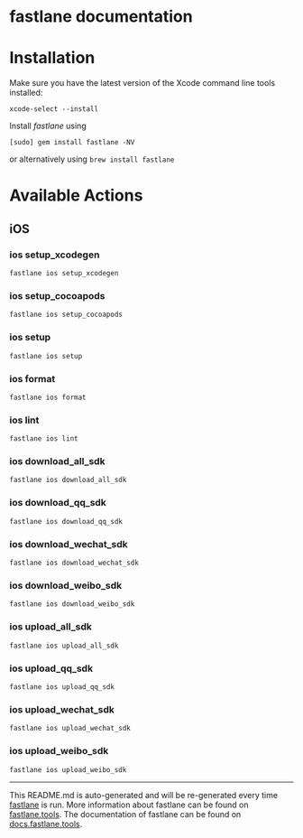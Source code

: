 fastlane documentation
================
# Installation

Make sure you have the latest version of the Xcode command line tools installed:

```
xcode-select --install
```

Install _fastlane_ using
```
[sudo] gem install fastlane -NV
```
or alternatively using `brew install fastlane`

# Available Actions
## iOS
### ios setup_xcodegen
```
fastlane ios setup_xcodegen
```

### ios setup_cocoapods
```
fastlane ios setup_cocoapods
```

### ios setup
```
fastlane ios setup
```

### ios format
```
fastlane ios format
```

### ios lint
```
fastlane ios lint
```

### ios download_all_sdk
```
fastlane ios download_all_sdk
```

### ios download_qq_sdk
```
fastlane ios download_qq_sdk
```

### ios download_wechat_sdk
```
fastlane ios download_wechat_sdk
```

### ios download_weibo_sdk
```
fastlane ios download_weibo_sdk
```

### ios upload_all_sdk
```
fastlane ios upload_all_sdk
```

### ios upload_qq_sdk
```
fastlane ios upload_qq_sdk
```

### ios upload_wechat_sdk
```
fastlane ios upload_wechat_sdk
```

### ios upload_weibo_sdk
```
fastlane ios upload_weibo_sdk
```


----

This README.md is auto-generated and will be re-generated every time [fastlane](https://fastlane.tools) is run.
More information about fastlane can be found on [fastlane.tools](https://fastlane.tools).
The documentation of fastlane can be found on [docs.fastlane.tools](https://docs.fastlane.tools).
